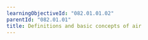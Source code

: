```yaml
---
learningObjectiveId: "082.01.01.02"
parentId: "082.01.01"
title: Definitions and basic concepts of air
---
```

